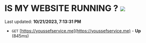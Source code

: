 # IS MY WEBSITE RUNNING ? [![](https://img.shields.io/static/v1?label=Sponsor&message=%E2%9D%A4&logo=GitHub&color=%23fe8e86)](https://github.com/sponsors/<username>)

Last updated: **10/21/2023, 7:13:31 PM**

- `GET` [https://youssefservice.me](https://youssefservice.me) - **Up** (845ms)
